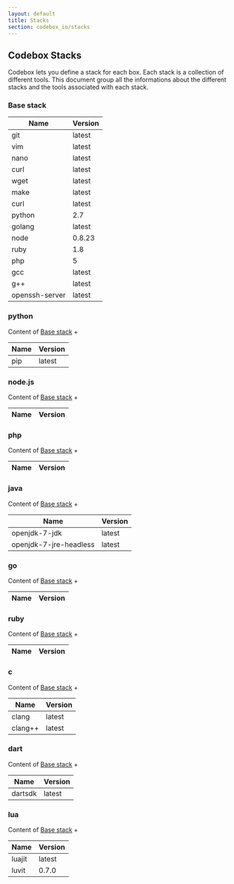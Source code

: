 ```yaml
---
layout: default
title: Stacks
section: codebox_io/stacks
---
```


## Codebox Stacks

Codebox lets you define a stack for each box. Each stack is a collection of different tools.
This document group all the informations about the different stacks and the tools associated with each stack.

### Base stack

| Name | Version |
| ----- | ------------------- |
| git | latest |
| vim | latest |
| nano | latest |
| curl | latest |
| wget | latest |
| make | latest |
| curl | latest |
| python | 2.7 |
| golang | latest |
| node | 0.8.23 |
| ruby | 1.8 |
| php | 5 |
| gcc | latest |
| g++ | latest |
| openssh-server | latest |

### python

Content of [Base stack](#base-stack) +

| Name | Version |
| ----- | ------------------- |
| pip | latest |

### node.js

Content of [Base stack](#base-stack) +

| Name | Version |
| ----- | ------------------- |

### php

Content of [Base stack](#base-stack) +

| Name | Version |
| ----- | ------------------- |

### java

Content of [Base stack](#base-stack) +

| Name | Version |
| ----- | ------------------- |
| openjdk-7-jdk | latest |
| openjdk-7-jre-headless | latest |

### go

Content of [Base stack](#base-stack) +

| Name | Version |
| ----- | ------------------- |

### ruby

Content of [Base stack](#base-stack) +

| Name | Version |
| ----- | ------------------- |

### c

Content of [Base stack](#base-stack) +

| Name | Version |
| ----- | ------------------- |
| clang | latest |
| clang++ | latest |

### dart

Content of [Base stack](#base-stack) +

| Name | Version |
| ----- | ------------------- |
| dartsdk | latest |

### lua

Content of [Base stack](#base-stack) +

| Name | Version |
| ----- | ------------------- |
| luajit | latest |
| luvit | 0.7.0 |
